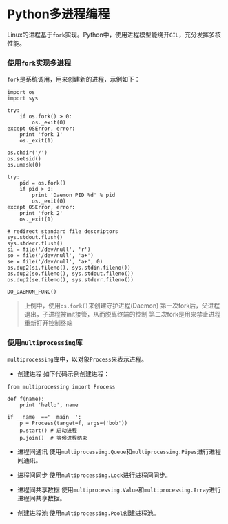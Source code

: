 # Python多进程编程

Linux的进程基于`fork`实现。Python中，使用进程模型能绕开`GIL`，充分发挥多核性能。

###  使用`fork`实现多进程

`fork`是系统调用，用来创建新的进程，示例如下：

```
import os
import sys

try:
	if os.fork() > 0:
		os._exit(0)
except OSError, error:
	print 'fork 1'
	os._exit(1)

os.chdir('/')
os.setsid()
os.umask(0)

try:
	pid = os.fork()
	if pid > 0:
		print 'Daemon PID %d' % pid
		os._exit(0)
except OSError, error:
	print 'fork 2'
	os._exit(1)

# redirect standard file descriptors
sys.stdout.flush()
sys.stderr.flush()
si = file('/dev/null', 'r')
so = file('/dev/null', 'a+')
se = file('/dev/null', 'a+', 0)
os.dup2(si.fileno(), sys.stdin.fileno())
os.dup2(so.fileno(), sys.stdout.fileno())
os.dup2(se.fileno(), sys.stderr.fileno())

DO_DAEMON_FUNC()

```

> 上例中，使用`os.fork()`来创建守护进程(Daemon)
> 第一次fork后，父进程退出，子进程被init接管，从而脱离终端的控制
> 第二次fork是用来禁止进程重新打开控制终端

### 使用`multiprocessing`库

`multiprocessing`库中，以对象`Process`来表示进程。

+ 创建进程
如下代码示例创建进程：
```
from multiprocessing import Process

def f(name):
	print 'hello', name

if __name__=='__main__':
	p = Process(target=f, args=('bob'))
	p.start() # 启动进程
	p.join()  # 等候进程结束
```

+ 进程间通讯
使用`multiprocessing.Queue`和`multiprocessing.Pipes`进行进程间通讯。


+ 进程间同步
使用`multiprocessing.Lock`进行进程间同步。


+ 进程间共享数据
使用`multiprocessing.Value`和`multiprocessing.Array`进行进程间共享数据。


+ 创建进程池
使用`multiprocessing.Pool`创建进程池。
